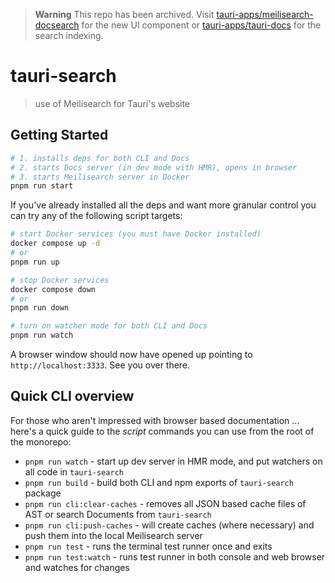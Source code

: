 > **Warning**
> This repo has been archived. Visit [tauri-apps/meilisearch-docsearch](https://github.com/tauri-apps/meilisearch-docsearch) for the new UI component or [tauri-apps/tauri-docs](https://github.com/tauri-apps/tauri-docs) for the search indexing.

# tauri-search

> use of Meilisearch for Tauri's website

## Getting Started

```bash
# 1. installs deps for both CLI and Docs
# 2. starts Docs server (in dev mode with HMR), opens in browser
# 3. starts Meilisearch server in Docker
pnpm run start
```

If you've already installed all the deps and want more granular control you can try any of the following script targets:

```bash
# start Docker services (you must have Docker installed)
docker compose up -d
# or
pnpm run up

# stop Docker services
docker compose down
# or
pnpm run down

# turn on watcher mode for both CLI and Docs
pnpm run watch
```

A browser window should now have opened up pointing to `http://localhost:3333`. See you over there.

## Quick CLI overview

For those who aren't impressed with browser based documentation ... here's a quick guide to the _script_ commands you can use from the root of the monorepo:

- `pnpm run watch` - start up dev server in HMR mode, and put watchers on all code in `tauri-search`
- `pnpm run build` - build both CLI and npm exports of `tauri-search` package
- `pnpm run cli:clear-caches` - removes all JSON based cache files of AST or search Documents from `tauri-search`
- `pnpm run cli:push-caches` - will create caches (where necessary) and push them into the local Meilisearch server
- `pnpm run test` - runs the terminal test runner once and exits
- `pnpm run test:watch` - runs test runner in both console and web browser and watches for changes
